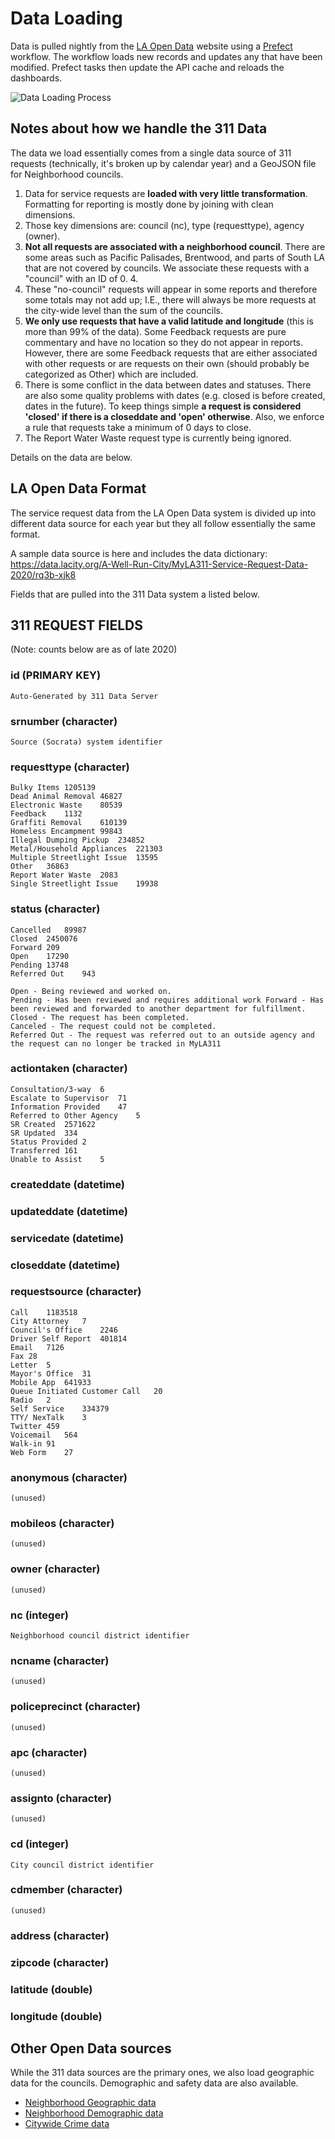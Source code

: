 # Data Loading

Data is pulled nightly from the [LA Open Data](https://data.lacity.org/) website using a [Prefect](https://www.prefect.io/) workflow. The workflow loads new records and updates any that have been modified. Prefect tasks then update the API cache and reloads the dashboards.

![Data Loading Process](images/data-loading.png)

## Notes about how we handle the 311 Data

The data we load essentially comes from a single data source of 311 requests (technically, it's broken up by calendar year) and a GeoJSON file for Neighborhood councils.

1. Data for service requests are **loaded with very little transformation**. Formatting for reporting is mostly done by joining with clean dimensions.
2. Those key dimensions are: council (nc), type (requesttype), agency (owner).
3. **Not all requests are associated with a neighborhood council**. There are some areas such as Pacific Palisades, Brentwood, and parts of South LA that are not covered by councils. We associate these requests with a "council" with an ID of 0. 4.
4. These "no-council" requests will appear in some reports and therefore some totals may not add up; I.E., there will always be more requests at the city-wide level than the sum of the councils.
5. **We only use requests that have a valid latitude and longitude** (this is more than 99% of the data). Some Feedback requests are pure commentary and have no location so they do not appear in reports. However, there are some Feedback requests that are either associated with other requests or are requests on their own (should probably be categorized as Other) which are included.
6. There is some conflict in the data between dates and statuses. There are also some quality problems with dates (e.g. closed is before created, dates in the future). To keep things simple **a request is considered 'closed' if there is a closeddate and 'open' otherwise**. Also, we enforce a rule that requests take a minimum of 0 days to close.
7. The Report Water Waste request type is currently being ignored.

Details on the data are below.

## LA Open Data Format

The service request data from the LA Open Data system is divided up into different data source for each year but they all follow essentially the same format.

A sample data source is here and includes the data dictionary:
https://data.lacity.org/A-Well-Run-City/MyLA311-Service-Request-Data-2020/rq3b-xjk8

Fields that are pulled into the 311 Data system a listed below.

## 311 REQUEST FIELDS

(Note: counts below are as of late 2020)

### id (PRIMARY KEY)

    Auto-Generated by 311 Data Server

### srnumber (character)

    Source (Socrata) system identifier

### requesttype (character)

    Bulky Items 1205139
    Dead Animal Removal 46827
    Electronic Waste    80539
    Feedback    1132
    Graffiti Removal    610139
    Homeless Encampment 99843
    Illegal Dumping Pickup  234852
    Metal/Household Appliances  221303
    Multiple Streetlight Issue  13595
    Other   36863
    Report Water Waste  2083
    Single Streetlight Issue    19938

### status (character)

    Cancelled   89987
    Closed  2450076
    Forward 209
    Open    17290
    Pending 13748
    Referred Out    943

    Open - Being reviewed and worked on. 
    Pending - Has been reviewed and requires additional work Forward - Has been reviewed and forwarded to another department for fulfillment. 
    Closed - The request has been completed. 
    Canceled - The request could not be completed. 
    Referred Out - The request was referred out to an outside agency and the request can no longer be tracked in MyLA311

### actiontaken (character)

    Consultation/3-way  6
    Escalate to Supervisor  71
    Information Provided    47
    Referred to Other Agency    5
    SR Created  2571622
    SR Updated  334
    Status Provided 2
    Transferred 161
    Unable to Assist    5

### createddate (datetime)

### updateddate (datetime)

### servicedate (datetime)

### closeddate (datetime)

### requestsource (character)

    Call    1183518
    City Attorney   7
    Council's Office    2246
    Driver Self Report  401814
    Email   7126
    Fax 28
    Letter  5
    Mayor's Office  31
    Mobile App  641933
    Queue Initiated Customer Call   20
    Radio   2
    Self Service    334379
    TTY/ NexTalk    3
    Twitter 459
    Voicemail   564
    Walk-in 91
    Web Form    27

### anonymous (character)

    (unused)

### mobileos (character)

    (unused)

### owner (character)

    (unused)

### nc (integer)

    Neighborhood council district identifier

### ncname (character)

    (unused)

### policeprecinct (character)

    (unused)

### apc (character)

    (unused)

### assignto (character)

    (unused)

### cd (integer)

    City council district identifier

### cdmember (character)

    (unused)

### address (character)

### zipcode (character)

### latitude (double)

### longitude (double)

## Other Open Data sources

While the 311 data sources are the primary ones, we also load geographic data for the councils. Demographic and safety data are also available.

* [Neighborhood Geographic data](https://geohub.lacity.org/datasets/neighborhood-council-boundaries-2018/data?geometry=-121.842%2C33.513%2C-115.019%2C35.101)
* [Neighborhood Demographic data](https://geohub.lacity.org/datasets/demographics-of-neighborhood-councils?geometry=-118.566%2C34.016%2C-118.140%2C34.116)
* [Citywide Crime data](https://data.lacity.org/Public-Safety/Crime-Data-from-2020-to-Present/2nrs-mtv8)
